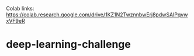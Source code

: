 Colab links:
https://colab.research.google.com/drive/1KZ1N2TwznnbwErj8pdwSAIPqvwxVF9eR

# deep-learning-challenge
